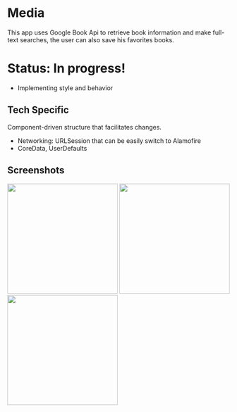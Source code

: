 # Media

This app uses Google Book Api to retrieve book information and make full-text searches, the user can also save his favorites books.

# Status: In progress!
* Implementing style and behavior

## Tech Specific

Component-driven structure that facilitates changes.

* Networking:  URLSession that can be easily switch to Alamofire
* CoreData, UserDefaults

## Screenshots

<p float="left">
<img src="https://github.com/mariadev/media/blob/main/ScreenShots/image1.png" width="250">
<img src="https://github.com/mariadev/media/blob/main/ScreenShots/image2.png" width="250">
<img src="https://github.com/mariadev/media/blob/main/ScreenShots/image3.png" width="250">
</p>

